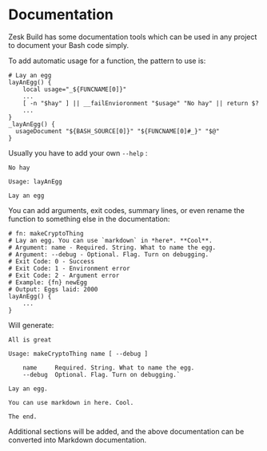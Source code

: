 # Documentation

Zesk Build has some documentation tools which can be used in any project to document your Bash code simply.

To add automatic usage for a function, the pattern to use is:

    # Lay an egg
    layAnEgg() {
        local usage="_${FUNCNAME[0]}"
        ...
        [ -n "$hay" ] || __failEnvioronment "$usage" "No hay" || return $?
        ...
    }
    _layAnEgg() {
      usageDocument "${BASH_SOURCE[0]}" "${FUNCNAME[0]#_}" "$@"
    }

Usually you have to add your own `--help` :

    No hay
    
    Usage: layAnEgg
    
    Lay an egg
    
You can add arguments, exit codes, summary lines, or even rename the function to something else in the documentation:

    # fn: makeCryptoThing
    # Lay an egg. You can use `markdown` in *here*. **Cool**.
    # Argument: name - Required. String. What to name the egg.
    # Argument: --debug - Optional. Flag. Turn on debugging.`
    # Exit Code: 0 - Success
    # Exit Code: 1 - Environment error
    # Exit Code: 2 - Argument error
    # Example: {fn} newEgg 
    # Output: Eggs laid: 2000
    layAnEgg() {
        ...
    }

Will generate:

    All is great
    
    Usage: makeCryptoThing name [ --debug ]
    
        name     Required. String. What to name the egg.
        --debug  Optional. Flag. Turn on debugging.`
    
    Lay an egg.
    
    You can use markdown in here. Cool.
    
    The end.

Additional sections will be added, and the above documentation can be converted into Markdown documentation.
